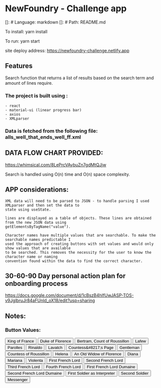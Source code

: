 # NewFoundry - Challenge app
[]: # Language: markdown
[]: # Path: README.md

To install: 
yarn install

To run: 
yarn start

site deploy address: https://newfoundry-challenge.netlify.app

## Features
Search function that returns a list of results based on the search term and amount of lines require.

### The project is built using : 
    - react
    - material-ui (linear progress bar)
    - axios
    - XMLparser

### Data is fetched from the following file: alls_well_that_ends_well_ff.xml

## DATA FLOW CHART PROVIDED: 

https://whimsical.com/8LePrcVAybuZn7gdMtQJjw

Search is handled using O(n) time and O(n) space complexity.

## APP considerations: 

    XML data will need to be parsed to JSON - to handle parsing I used XMLparser and then set the data to 
    state using useState.

    lines are displayed as a table of objects. These lines are obtained from the new JSON data using
    getElementsByTagName("value").

    Character names have multiple values that are searchable. To make the searchable names predictable I 
    used the approach of creating buttons with set values and would only show values that are available 
    to be searched. This removes the necessity for the user to know the character name or naming 
    convention found within the data to find the correct character. 

## 30-60-90 Day personal action plan for onboarding process 

https://docs.google.com/document/d/1cBszB4hIfUwJASP-TOS-v9JglbruJr84aFUnld_oX18/edit?usp=sharing


## Notes: 

### Button Values: 
<div class="character-values-wrapper">
<button name="character" value="KING.">King of France</button>
<button name="character" value="DUKE.">Duke of Florence</button>
<button name="character" value="BER.">Bertram, Count of Roussillon</button>
<button name="character" value="LAF.">Lafew</button>
<button name="character" value="PAR.">Parolles</button>
<button name="character" value="STEW.">Rinaldo</button>
<button name="character" value="CLO.">Lavatch</button>
<button name="character" value="PAGE.">Countess&amp;#8217;s Page</button>
<button name="character" value="GENT.">Gentleman</button>
<button name="character" value="COUNT.">Countess of Roussillon</button>
<button name="character" value="HEL.">Helena</button>
<button name="character" value="WID.">An Old Widow of Florence</button>
<button name="character" value="DIA.">Diana</button>
<button name="character" value="MAR.">Mariana</button>
<button name="character" value="VIOL.">Violenta</button>
<button name="character" value="1. LORD.">First French Lord</button>
<button name="character" value="2. LORD.">Second French Lord</button>
<button name="character" value="3. LORD.">Third French Lord</button>
<button name="character" value="4. LORD.">Fourth French Lord</button>
<button name="character" value="1. LORD. DUM.">First French Lord Dumaine</button>
<button name="character" value="2. LORD. DUM.">Second French Lord Dumaine</button>
<button name="character" value="1. SOLD. AS INTERPRETER.">First Soldier as Interpreter</button>
<button name="character" value="2. SOLD.">Second Soldier</button>
<button name="character" value="MESS.">Messenger</button>
</div>
